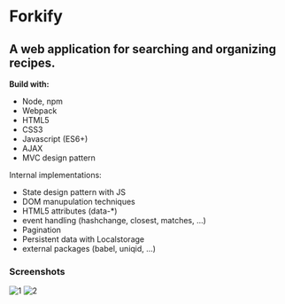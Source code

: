 # Forkify
## A web application for searching and organizing recipes.

**Build with:**
- Node, npm
- Webpack
- HTML5
- CSS3
- Javascript (ES6+)
- AJAX
- MVC design pattern


Internal implementations:
- State design pattern with JS
- DOM manupulation techniques
- HTML5 attributes (data-*)
- event handling (hashchange, closest, matches, ...)
- Pagination
- Persistent data with Localstorage
- external packages (babel, uniqid, ...)

### Screenshots
![1](https://user-images.githubusercontent.com/55952739/70643621-024d4f00-1c4a-11ea-8eec-a56a1d1cfa87.png)
![2](https://user-images.githubusercontent.com/55952739/70643719-290b8580-1c4a-11ea-90b8-b435fcce4f35.png)
